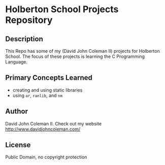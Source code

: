# Holberton School Projects Repository

## Description

This Repo has some of my (David John Coleman II) projects for Holberton School.
The focus of these projects is learning the C Programming Language.

## Primary Concepts Learned

* creating and using static libraries
* using ``ar``, ``ranlib``, and ``nm``

## Author

David John Coleman II.	Check out my website http://www.davidjohncoleman.com/

## License

Public Domain, no copyright protection